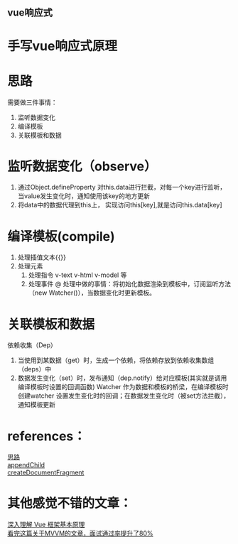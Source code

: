## vue响应式

# 手写vue响应式原理
# 思路
需要做三件事情：
1. 监听数据变化
2. 编译模板
3. 关联模板和数据

# 监听数据变化（observe）
1. 通过Object.defineProperty 对this.data进行拦截，对每一个key进行监听，当value发生变化时，通知使用该key的地方更新
2. 将data中的数据代理到this上， 实现访问this[key],就是访问this.data[key]

# 编译模板(compile)
1. 处理插值文本{{}}
2. 处理元素
    1) 处理指令 v-text v-html v-model 等
    2) 处理事件 @
处理中做的事情：将初始化数据渲染到模板中，订阅监听方法（new Watcher()），当数据变化时更新模板。

# 关联模板和数据
依赖收集（Dep）
1. 当使用到某数据（get）时，生成一个依赖，将依赖存放到依赖收集数组（deps）中
2. 数据发生变化（set）时，发布通知（dep.notify）给对应模板(其实就是调用编译模板时设置的回调函数)
Watcher 作为数据和模板的桥梁，在编译模板时创建watcher 设置发生变化时的回调；在数据发生变化时（被set方法拦截），通知模板更新

# references：
[思路](https://segmentfault.com/a/1190000006599500)  
[appendChild](https://developer.mozilla.org/zh-CN/docs/Web/API/Node/appendChild)  
[createDocumentFragment](https://developer.mozilla.org/zh-CN/docs/Web/API/Document/createDocumentFragment)
# 其他感觉不错的文章：  
[深入理解 Vue 框架基本原理](https://juejin.im/entry/5982e16a6fb9a03c50227ef5)  
[看完这篇关于MVVM的文章，面试通过率提升了80%](https://juejin.im/post/5af8eb55f265da0b814ba766)




 